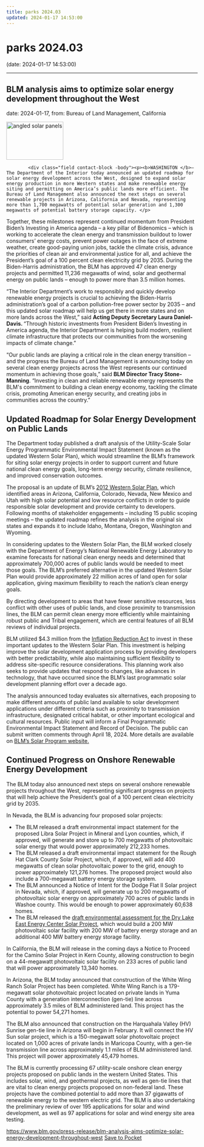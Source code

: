 ```yaml
---
title: parks 2024.03
updated: 2024-01-17 14:53:00
---
```


# parks 2024.03

(date: 2024-01-17 14:53:00)

---

## BLM analysis aims to optimize solar energy development throughout the West

date: 2024-01-17, from: Bureau of Land Management, California

<div class="field contact-block -teaser-image">  <img loading="lazy" src="https://www.blm.gov/sites/default/files/styles/teaser/public/images/2024-01/53166029462_7a10f04ae9_c.jpg?h=96046cf0&itok=o0BpyNWE" width="150" height="100" alt="angled solar panels" typeof="foaf:Image" /></div>
      




  

            <div class="field contact-block -body"><p><b>WASHINGTON </b>— The Department of the Interior today announced an updated roadmap for solar energy development across the West, designed to expand solar energy production in more Western states and make renewable energy siting and permitting on America’s public lands more efficient. The Bureau of Land Management also announced the next steps on several renewable projects in Arizona, California and Nevada, representing more than 1,700 megawatts of potential solar generation and 1,300 megawatts of potential battery storage capacity. </p>

<p>Together, these milestones represent continued momentum from President Biden’s Investing in America agenda – a key pillar of Bidenomics – which is working to accelerate the clean energy and transmission buildout to lower consumers’ energy costs, prevent power outages in the face of extreme weather, create good-paying union jobs, tackle the climate crisis, advance the priorities of clean air and environmental justice for all, and achieve the President’s goal of a 100 percent clean electricity grid by 2035. During the Biden-Harris administration, the BLM has approved 47 clean energy projects and permitted 11,236 megawatts of wind, solar and geothermal energy on public lands – enough to power more than 3.5 million homes. </p>

<p>“The Interior Department’s work to responsibly and quickly develop renewable energy projects is crucial to achieving the Biden-Harris administration’s goal of a carbon pollution-free power sector by 2035 – and this updated solar roadmap will help us get there in more states and on more lands across the West,” said <b>Acting Deputy Secretary Laura Daniel-Davis</b><b>. </b>“Through historic investments from President Biden’s Investing in America agenda, the Interior Department is helping build modern, resilient climate infrastructure that protects our communities from the worsening impacts of climate change.” </p>

<p>“Our public lands are playing a critical role in the clean energy transition – and the progress the Bureau of Land Management is announcing today on several clean energy projects across the West represents our continued momentum in achieving those goals,” said <b>BLM Director Tracy Stone-Manning</b>. “Investing in clean and reliable renewable energy represents the BLM's commitment to building a clean energy economy, tackling the climate crisis, promoting American energy security, and creating jobs in communities across the country.” </p>

<h2><b>Updated Roadmap for Solar Energy Development on Public Lands</b> </h2>

<p>The Department today published a draft analysis of the Utility-Scale Solar Energy Programmatic Environmental Impact Statement (known as the updated Western Solar Plan), which would streamline the BLM’s framework for siting solar energy projects in order to support current and future national clean energy goals, long-term energy security, climate resilience, and improved conservation outcomes. </p>

<p>The proposal is an update of BLM’s <a data-auth="VerificationFailed" data-linkindex="0" href="https://www.doi.gov/news/pressreleases/Obama-Administration-Approves-Roadmap-for-Utility-Scale-Solar-Energy-Development-on-Public-Lands" originalsrc="https://doi.gov/news/pressreleases/Obama-Administration-Approves-Roadmap-for-Utility-Scale-Solar-Energy-Development-on-Public-Lands" rel="noopener noreferrer" shash="LlA92BVPvW6f1wk6l6HK1rbld4LAUNBYGe6WFIxijGY21dljM+aPGXMeI/psmt0wTBv3lFqL2ZhVhfG5D6ZGCFvAUR6a4z2uABS+0vMRNvI7rdN2uKhzcvkhJFmtT2abqKLFpBgXoXphy4rzjwyfeMnD/aja3EtinwRK2g9uuz8=" target="_blank" title="">2012 Western Solar Plan</a>, which identified areas in Arizona, California, Colorado, Nevada, New Mexico and Utah with high solar potential and low resource conflicts in order to guide responsible solar development and provide certainty to developers. Following months of stakeholder engagements – including 15 public scoping meetings – the updated roadmap refines the analysis in the original six states and expands it to include Idaho, Montana, Oregon, Washington and Wyoming. </p>

<p>In considering updates to the Western Solar Plan, the BLM worked closely with the Department of Energy’s National Renewable Energy Laboratory to examine forecasts for national clean energy needs and determined that approximately 700,000 acres of public lands would be needed to meet those goals. The BLM’s preferred alternative in the updated Western Solar Plan would provide approximately 22 million acres of land open for solar application, giving maximum flexibility to reach the nation’s clean energy goals.  </p>

<p>By directing development to areas that have fewer sensitive resources, less conflict with other uses of public lands, and close proximity to transmission lines, the BLM can permit clean energy more efficiently while maintaining robust public and Tribal engagement, which are central features of all BLM reviews of individual projects. </p>

<p>BLM utilized $4.3 million from the <a data-auth="NotApplicable" data-linkindex="1" href="https://www.doi.gov/inflation-reduction-act" rel="noopener noreferrer" target="_blank">Inflation Reduction Act</a> to invest in these important updates to the Western Solar Plan. This investment is helping improve the solar development application process by providing developers with better predictability, while also maintaining sufficient flexibility to address site-specific resource considerations. This planning work also seeks to provide updates that respond to changes, like advances in technology, that have occurred since the BLM’s last programmatic solar development planning effort over a decade ago. </p>

<p>The analysis announced today evaluates six alternatives, each proposing to make different amounts of public land available to solar development applications under different criteria such as proximity to transmission infrastructure, designated critical habitat, or other important ecological and cultural resources. Public input will inform a Final Programmatic Environmental Impact Statement and Record of Decision. The public can submit written comments through April 18, 2024. More details are available on <a data-auth="VerificationFailed" data-linkindex="2" href="https://blmsolar.anl.gov/" originalsrc="https://blmsolar.anl.gov/" rel="noopener noreferrer" shash="FilIEKqkHYzc2xRx5V89iLovVkaAWFlhIik2fMJEfx2Lyx/XZwoI3gF2NHqQsCbxB74By2zD+wGxHGfktuFfCvvOk1ejCRwjrLQy/V+pAD3owcvtmryH7L+lF2v08vNas88rQShDs+M253GllWo7GpZT6Oah+7afqZJ6/GMqmn8=" target="_blank" title="">BLM’s Solar Program website.</a> </p>

<h2><b>Continued Progress on Onshore Renewable Energy Development</b> </h2>

<p>The BLM today also announced next steps on several onshore renewable projects throughout the West, representing significant progress on projects that will help achieve the President’s goal of a 100 percent clean electricity grid by 2035. </p>

<p>In Nevada, the BLM is advancing four proposed solar projects: </p>

<ul><li>The BLM released a draft environmental impact statement for the proposed Libra Solar Project in Mineral and Lyon counties, which, if approved, will generate and store up to 700 megawatts of photovoltaic solar energy that would power approximately 212,233 homes.  </li>
	<li>The BLM released a draft environmental impact statement for the Rough Hat Clark County Solar Project, which, if approved, will add 400 megawatts of clean solar photovoltaic power to the grid, enough to power approximately 121,276 homes. The proposed project would also include a 700-megawatt battery energy storage system.  </li>
	<li>The BLM announced a Notice of Intent for the Dodge Flat II Solar project in Nevada, which, if approved, will generate up to 200 megawatts of photovoltaic solar energy on approximately 700 acres of public lands in Washoe county. This would be enough to power approximately 60,638 homes.  </li>
	<li>The BLM released the <a href="https://www.blm.gov/press-release/bureau-land-management-seeks-comments-proposed-dry-lake-east-energy-center-solar">draft environmental assessment for the Dry Lake East Energy Center Solar Project</a>, which would build a 200 MW photovoltaic solar facility with 200 MW of battery energy storage and an additional 400 MW battery energy storage facility. </li>
</ul><p>In California, the BLM will release in the coming days a Notice to Proceed for the Camino Solar Project in Kern County, allowing construction to begin on a 44-megawatt photovoltaic solar facility on 233 acres of public land that will power approximately 13,340 homes.  </p>

<p>In Arizona, the BLM today announced that construction of the White Wing Ranch Solar Project has been completed. White Wing Ranch is a 179-megawatt solar photovoltaic project located on private lands in Yuma County with a generation interconnection (gen-tie) line across approximately 3.5 miles of BLM administered land. This project has the potential to power 54,271 homes.  </p>

<p>The BLM also announced that construction on the Harquahala Valley (HV) Sunrise gen-tie line in Arizona will begin in February. It will connect the HV Sun solar project, which is a 150-megawatt solar photovoltaic project located on 1,000 acres of private lands in Maricopa County, with a gen-tie transmission line across approximately 1.1 miles of BLM administered land. This project will power approximately 45,479 homes. </p>

<p>The BLM is currently processing 67 utility-scale onshore clean energy projects proposed on public lands in the western United States. This includes solar, wind, and geothermal projects, as well as gen-tie lines that are vital to clean energy projects proposed on non-federal land. These projects have the combined potential to add more than 37 gigawatts of renewable energy to the western electric grid. The BLM is also undertaking the preliminary review of over 195 applications for solar and wind development, as well as 97 applications for solar and wind energy site area testing. </p>
</div>

<span class="feed-item-link">
<a href="https://www.blm.gov/press-release/blm-analysis-aims-optimize-solar-energy-development-throughout-west">https://www.blm.gov/press-release/blm-analysis-aims-optimize-solar-energy-development-throughout-west</a> <a href="https://getpocket.com/save" class="pocket-btn" data-lang="en" data-save-url="https://www.blm.gov/press-release/blm-analysis-aims-optimize-solar-energy-development-throughout-west">Save to Pocket</a>
</span>



<script type="text/javascript">!function(d,i){if(!d.getElementById(i)){var j=d.createElement("script");j.id=i;j.src="https://widgets.getpocket.com/v1/j/btn.js?v=1";var w=d.getElementById(i);d.body.appendChild(j);}}(document,"pocket-btn-js");</script>

